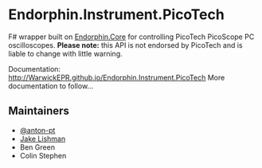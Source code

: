 # Endorphin.Instrument.PicoTech

F# wrapper built on [Endorphin.Core][1] for controlling PicoTech PicoScope PC
oscilloscopes.  __Please note:__ this API is not endorsed by PicoTech and is
liable to change with little warning.

Documentation:
http://WarwickEPR.github.io/Endorphin.Instrument.PicoTech
More documentation to follow...

## Maintainers

- [@anton-pt](https://github.com/anton-pt)
- [Jake Lishman](https://github.com/jakelishman)
- Ben Green
- Colin Stephen

[1]: https://warwickepr.github.io/Endorphin.Core
